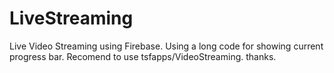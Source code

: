 # LiveStreaming
Live Video Streaming using Firebase. Using a long code for showing current progress bar. Recomend to use tsfapps/VideoStreaming. thanks.
